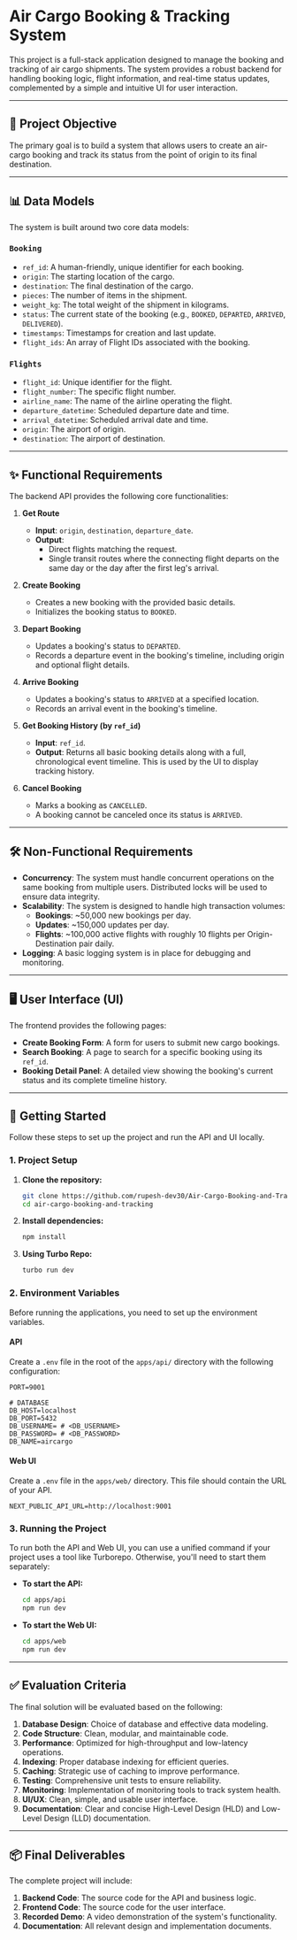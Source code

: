 # Air Cargo Booking & Tracking System

This project is a full-stack application designed to manage the booking and tracking of air cargo shipments. The system provides a robust backend for handling booking logic, flight information, and real-time status updates, complemented by a simple and intuitive UI for user interaction.

---

## 🚀 Project Objective

The primary goal is to build a system that allows users to create an air-cargo booking and track its status from the point of origin to its final destination.

---

## 📊 Data Models

The system is built around two core data models:

### **`Booking`**

- `ref_id`: A human-friendly, unique identifier for each booking.
- `origin`: The starting location of the cargo.
- `destination`: The final destination of the cargo.
- `pieces`: The number of items in the shipment.
- `weight_kg`: The total weight of the shipment in kilograms.
- `status`: The current state of the booking (e.g., `BOOKED`, `DEPARTED`, `ARRIVED`, `DELIVERED`).
- `timestamps`: Timestamps for creation and last update.
- `flight_ids`: An array of Flight IDs associated with the booking.

### **`Flights`**

- `flight_id`: Unique identifier for the flight.
- `flight_number`: The specific flight number.
- `airline_name`: The name of the airline operating the flight.
- `departure_datetime`: Scheduled departure date and time.
- `arrival_datetime`: Scheduled arrival date and time.
- `origin`: The airport of origin.
- `destination`: The airport of destination.

---

## ✨ Functional Requirements

The backend API provides the following core functionalities:

1.  **Get Route**
    - **Input**: `origin`, `destination`, `departure_date`.
    - **Output**:
      - Direct flights matching the request.
      - Single transit routes where the connecting flight departs on the same day or the day after the first leg's arrival.

2.  **Create Booking**
    - Creates a new booking with the provided basic details.
    - Initializes the booking status to `BOOKED`.

3.  **Depart Booking**
    - Updates a booking's status to `DEPARTED`.
    - Records a departure event in the booking's timeline, including origin and optional flight details.

4.  **Arrive Booking**
    - Updates a booking's status to `ARRIVED` at a specified location.
    - Records an arrival event in the booking's timeline.

5.  **Get Booking History (by `ref_id`)**
    - **Input**: `ref_id`.
    - **Output**: Returns all basic booking details along with a full, chronological event timeline. This is used by the UI to display tracking history.

6.  **Cancel Booking**
    - Marks a booking as `CANCELLED`.
    - A booking cannot be canceled once its status is `ARRIVED`.

---

## 🛠️ Non-Functional Requirements

- **Concurrency**: The system must handle concurrent operations on the same booking from multiple users. Distributed locks will be used to ensure data integrity.
- **Scalability**: The system is designed to handle high transaction volumes:
  - **Bookings**: \~50,000 new bookings per day.
  - **Updates**: \~150,000 updates per day.
  - **Flights**: \~100,000 active flights with roughly 10 flights per Origin-Destination pair daily.
- **Logging**: A basic logging system is in place for debugging and monitoring.

---

## 🖥️ User Interface (UI)

The frontend provides the following pages:

- **Create Booking Form**: A form for users to submit new cargo bookings.
- **Search Booking**: A page to search for a specific booking using its `ref_id`.
- **Booking Detail Panel**: A detailed view showing the booking's current status and its complete timeline history.

---

## 🚀 Getting Started

Follow these steps to set up the project and run the API and UI locally.

### **1. Project Setup**

1.  **Clone the repository:**

    ```bash
    git clone https://github.com/rupesh-dev30/Air-Cargo-Booking-and-Tracking.git
    cd air-cargo-booking-and-tracking
    ```

2.  **Install dependencies:**

    ```bash
    npm install
    ```

3.  **Using Turbo Repo:**

    ```bash
    turbo run dev
    ``` 

### **2. Environment Variables**

Before running the applications, you need to set up the environment variables.

#### API

Create a `.env` file in the root of the `apps/api/` directory with the following configuration:

```
PORT=9001

# DATABASE
DB_HOST=localhost
DB_PORT=5432
DB_USERNAME= # <DB_USERNAME>
DB_PASSWORD= # <DB_PASSWORD>
DB_NAME=aircargo
```

#### Web UI

Create a `.env` file in the `apps/web/` directory. This file should contain the URL of your API.

```
NEXT_PUBLIC_API_URL=http://localhost:9001
```

### **3. Running the Project**

To run both the API and Web UI, you can use a unified command if your project uses a tool like Turborepo. Otherwise, you'll need to start them separately:

- **To start the API:**

  ```bash
  cd apps/api
  npm run dev
  ```

- **To start the Web UI:**

  ```bash
  cd apps/web
  npm run dev
  ```

---

## ✅ Evaluation Criteria

The final solution will be evaluated based on the following:

1.  **Database Design**: Choice of database and effective data modeling.
2.  **Code Structure**: Clean, modular, and maintainable code.
3.  **Performance**: Optimized for high-throughput and low-latency operations.
4.  **Indexing**: Proper database indexing for efficient queries.
5.  **Caching**: Strategic use of caching to improve performance.
6.  **Testing**: Comprehensive unit tests to ensure reliability.
7.  **Monitoring**: Implementation of monitoring tools to track system health.
8.  **UI/UX**: Clean, simple, and usable user interface.
9.  **Documentation**: Clear and concise High-Level Design (HLD) and Low-Level Design (LLD) documentation.

---

## 📦 Final Deliverables

The complete project will include:

1.  **Backend Code**: The source code for the API and business logic.
2.  **Frontend Code**: The source code for the user interface.
3.  **Recorded Demo**: A video demonstration of the system's functionality.
4.  **Documentation**: All relevant design and implementation documents.
